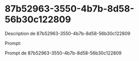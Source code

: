 # 87b52963-3550-4b7b-8d58-56b30c122809

Description de 87b52963-3550-4b7b-8d58-56b30c122809

Prompt:

Prompt de 87b52963-3550-4b7b-8d58-56b30c122809